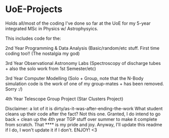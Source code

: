 # UoE-Projects

Holds all/most of the coding I've done so far at the UoE for my 5-year integrated MSc in Physics w/ Astrophysyics.



This includes code for the:

2nd Year Programming & Data Analysis (Basic/random/etc stuff. First time coding too!! (The nostalgia my god) 

3rd Year Observational Astronomy Labs (Spectroscopy of discharge tubes + also the solo work from 1st Semester/etc)

3rd Year Computer Modelling (Solo + Group, note that the N-Body simulation code is the work of one of my group-mates + has been removed. Sorry :/) 

4th Year Telescope Group Project (Star Clusters Project)



Disclaimer: a lot of it is dirty/as-it-was-after-ending-the-work
What student cleans up their code after the fact? Not this one.
Granted, I do intend to go back + clean up the 4th year TGP stuff over summer to make it complete from scratch. That **** is my pride and joy.
Anyway, I'll update this readme if I do, I won't update it if I don't.
ENJOY! <3 

